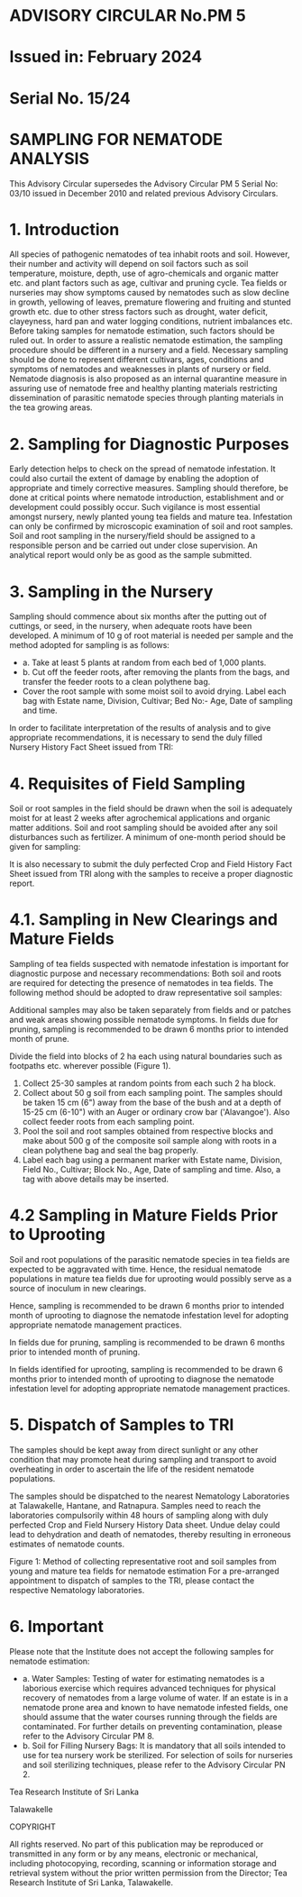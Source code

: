 # ADVISORY CIRCULAR No.PM 5

# Issued in: February 2024

# Serial No. 15/24

# SAMPLING FOR NEMATODE ANALYSIS

This Advisory Circular supersedes the Advisory Circular PM 5 Serial No: 03/10 issued in December 2010 and related previous Advisory Circulars.

# 1. Introduction

All species of pathogenic nematodes of tea inhabit roots and soil. However, their number and activity will depend on soil factors such as soil temperature, moisture, depth, use of agro-chemicals and organic matter etc. and plant factors such as age, cultivar and pruning cycle. Tea fields or nurseries may show symptoms caused by nematodes such as slow decline in growth, yellowing of leaves, premature flowering and fruiting and stunted growth etc. due to other stress factors such as drought, water deficit, clayeyness, hard pan and water logging conditions, nutrient imbalances etc. Before taking samples for nematode estimation, such factors should be ruled out. In order to assure a realistic nematode estimation, the sampling procedure should be different in a nursery and a field. Necessary sampling should be done to represent different cultivars, ages, conditions and symptoms of nematodes and weaknesses in plants of nursery or field. Nematode diagnosis is also proposed as an internal quarantine measure in assuring use of nematode free and healthy planting materials restricting dissemination of parasitic nematode species through planting materials in the tea growing areas.

# 2. Sampling for Diagnostic Purposes

Early detection helps to check on the spread of nematode infestation. It could also curtail the extent of damage by enabling the adoption of appropriate and timely corrective measures. Sampling should therefore, be done at critical points where nematode introduction, establishment and or development could possibly occur. Such vigilance is most essential amongst nursery, newly planted young tea fields and mature tea. Infestation can only be confirmed by microscopic examination of soil and root samples. Soil and root sampling in the nursery/field should be assigned to a responsible person and be carried out under close supervision. An analytical report would only be as good as the sample submitted.

# 3. Sampling in the Nursery

Sampling should commence about six months after the putting out of cuttings, or seed, in the nursery, when adequate roots have been developed. A minimum of 10 g of root material is needed per sample and the method adopted for sampling is as follows:

- a. Take at least 5 plants at random from each bed of 1,000 plants.
- b. Cut off the feeder roots, after removing the plants from the bags, and transfer the feeder roots to a clean polythene bag.
- Cover the root sample with some moist soil to avoid drying.
Label each bag with Estate name, Division, Cultivar; Bed No:- Age, Date of sampling and time.

In order to facilitate interpretation of the results of analysis and to give appropriate recommendations, it is necessary to send the duly filled Nursery History Fact Sheet issued from TRI:

# 4. Requisites of Field Sampling

Soil or root samples in the field should be drawn when the soil is adequately moist for at least 2 weeks after agrochemical applications and organic matter additions. Soil and root sampling should be avoided after any soil disturbances such as fertilizer. A minimum of one-month period should be given for sampling:

It is also necessary to submit the duly perfected Crop and Field History Fact Sheet issued from TRI along with the samples to receive a proper diagnostic report.

# 4.1. Sampling in New Clearings and Mature Fields

Sampling of tea fields suspected with nematode infestation is important for diagnostic purpose and necessary recommendations: Both soil and roots are required for detecting the presence of nematodes in tea fields. The following method should be adopted to draw representative soil samples:

Additional samples may also be taken separately from fields and or patches and weak areas showing possible nematode symptoms. In fields due for pruning, sampling is recommended to be drawn 6 months prior to intended month of prune.

Divide the field into blocks of 2 ha each using natural boundaries such as footpaths etc. wherever possible (Figure 1).

1. Collect 25-30 samples at random points from each such 2 ha block.
2. Collect about 50 g soil from each sampling point. The samples should be taken 15 cm (6") away from the base of the bush and at a depth of 15-25 cm (6-10") with an Auger or ordinary crow bar ('Alavangoe'). Also collect feeder roots from each sampling point.
3. Pool the soil and root samples obtained from respective blocks and make about 500 g of the composite soil sample along with roots in a clean polythene bag and seal the bag properly.
4. Label each bag using a permanent marker with Estate name, Division, Field No., Cultivar; Block No., Age, Date of sampling and time. Also, a tag with above details may be inserted.
# 4.2 Sampling in Mature Fields Prior to Uprooting

Soil and root populations of the parasitic nematode species in tea fields are expected to be aggravated with time. Hence, the residual nematode populations in mature tea fields due for uprooting would possibly serve as a source of inoculum in new clearings.

Hence, sampling is recommended to be drawn 6 months prior to intended month of uprooting to diagnose the nematode infestation level for adopting appropriate nematode management practices.

In fields due for pruning, sampling is recommended to be drawn 6 months prior to intended month of pruning.

In fields identified for uprooting, sampling is recommended to be drawn 6 months prior to intended month of uprooting to diagnose the nematode infestation level for adopting appropriate nematode management practices.

# 5. Dispatch of Samples to TRI

The samples should be kept away from direct sunlight or any other condition that may promote heat during sampling and transport to avoid overheating in order to ascertain the life of the resident nematode populations.

The samples should be dispatched to the nearest Nematology Laboratories at Talawakelle, Hantane, and Ratnapura. Samples need to reach the laboratories compulsorily within 48 hours of sampling along with duly perfected Crop and Field Nursery History Data sheet. Undue delay could lead to dehydration and death of nematodes, thereby resulting in erroneous estimates of nematode counts.

Figure 1: Method of collecting representative root and soil samples from young and mature tea fields for nematode estimation
For a pre-arranged appointment to dispatch of samples to the TRI, please contact the respective Nematology laboratories.

# 6. Important

Please note that the Institute does not accept the following samples for nematode estimation:

- a. Water Samples: Testing of water for estimating nematodes is a laborious exercise which requires advanced techniques for physical recovery of nematodes from a large volume of water. If an estate is in a nematode prone area and known to have nematode infested fields, one should assume that the water courses running through the fields are contaminated. For further details on preventing contamination, please refer to the Advisory Circular PM 8.
- b. Soil for Filling Nursery Bags: It is mandatory that all soils intended to use for tea nursery work be sterilized. For selection of soils for nurseries and soil sterilizing techniques, please refer to the Advisory Circular PN 2.

Tea Research Institute of Sri Lanka

Talawakelle

COPYRIGHT

All rights reserved. No part of this publication may be reproduced or transmitted in any form or by any means, electronic or mechanical, including photocopying, recording, scanning or information storage and retrieval system without the prior written permission from the Director; Tea Research Institute of Sri Lanka, Talawakelle.